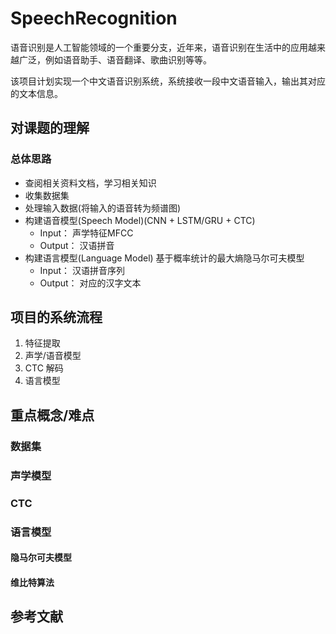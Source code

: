 # SpeechRecognition

语音识别是人工智能领域的一个重要分支，近年来，语音识别在生活中的应用越来越广泛，例如语音助手、语音翻译、歌曲识别等等。

该项目计划实现一个中文语音识别系统，系统接收一段中文语音输入，输出其对应的文本信息。

## 对课题的理解

### 总体思路

- 查阅相关资料文档，学习相关知识
- 收集数据集
- 处理输入数据(将输入的语音转为频谱图)
- 构建语音模型(Speech Model)(CNN + LSTM/GRU + CTC)
    - Input： 声学特征MFCC
    - Output： 汉语拼音
- 构建语言模型(Language Model)
    基于概率统计的最大熵隐马尔可夫模型
    - Input： 汉语拼音序列
    - Output： 对应的汉字文本

## 项目的系统流程

1. 特征提取
2. 声学/语音模型
3. CTC 解码
4. 语言模型

## 重点概念/难点

### 数据集

### 声学模型

### CTC

### 语言模型

#### 隐马尔可夫模型

#### 维比特算法

## 参考文献

